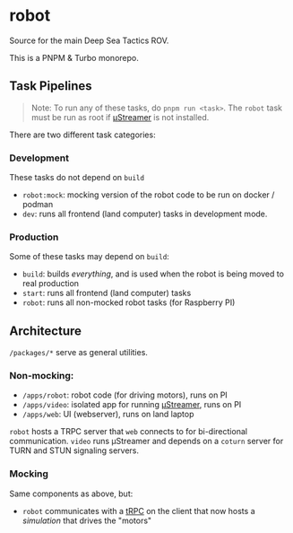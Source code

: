 # robot

Source for the main Deep Sea Tactics ROV.

This is a PNPM & Turbo monorepo.

## Task Pipelines

> Note: To run any of these tasks, do `pnpm run <task>`. The `robot` task must be run as root if [µStreamer](https://github.com/pikvm/ustreamer) is not installed.

There are two different task categories:

### Development

These tasks do not depend on `build`

- `robot:mock`: mocking version of the robot code to be run on docker / podman
- `dev`: runs all frontend (land computer) tasks in development mode.

### Production

Some of these tasks may depend on `build`:

- `build`: builds _everything_, and is used when the robot is being moved to real production
- `start`: runs all frontend (land computer) tasks
- `robot`: runs all non-mocked robot tasks (for Raspberry PI)

## Architecture

`/packages/*` serve as general utilities.

### Non-mocking:

- `/apps/robot`: robot code (for driving motors), runs on PI
- `/apps/video`: isolated app for running [µStreamer](https://github.com/pikvm/ustreamer), runs on PI
- `/apps/web`: UI (webserver), runs on land laptop

`robot` hosts a TRPC server that `web` connects to for bi-directional communication. `video` runs µStreamer and depends on a `coturn` server for TURN and STUN signaling servers.

### Mocking

Same components as above, but:

- `robot` communicates with a [tRPC](https://trpc.io/) on the client that now hosts a *simulation* that drives the "motors"
